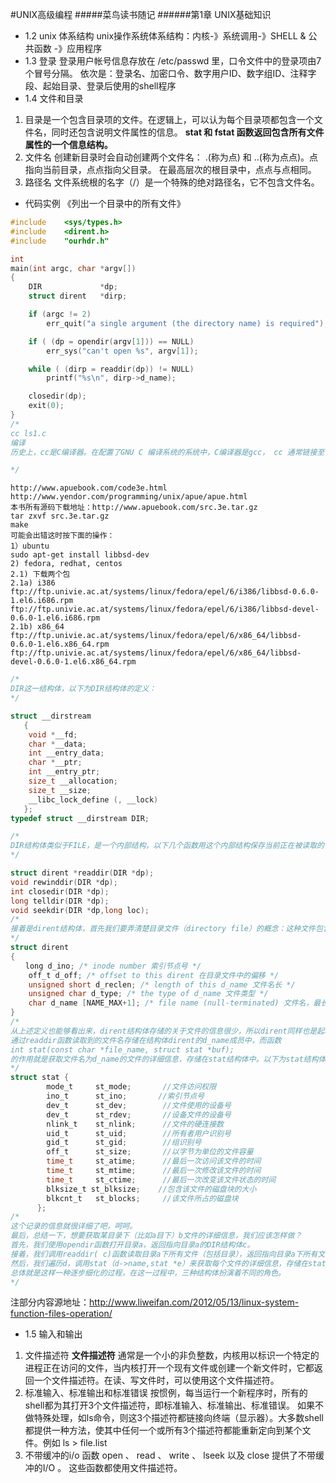 #UNIX高级编程
#####菜鸟读书随记
######第1章 UNIX基础知识
* 1.2 unix 体系结构
unix操作系统体系结构：内核-》系统调用-》SHELL & 公共函数 -》应用程序
* 1.3 登录
登录用户帐号信息存放在 /etc/passwd 里，口令文件中的登录项由7个冒号分隔。
依次是：登录名、加密口令、数字用户ID、数字组ID、注释字段、起始目录、登录后使用的shell程序
* 1.4 文件和目录
1. 目录是一个包含目录项的文件。在逻辑上，可以认为每个目录项都包含一个文件名，同时还包含说明文件属性的信息。
**stat 和 fstat 函数返回包含所有文件属性的一个信息结构。**
2. 文件名  创建新目录时会自动创建两个文件名： .(称为点) 和 ..(称为点点)。点指向当前目录，点点指向父目录。
在最高层次的根目录中，点点与点相同。
3. 路径名  文件系统根的名字（/）是一个特殊的绝对路径名，它不包含文件名。

* 代码实例 《列出一个目录中的所有文件》
```c
#include	<sys/types.h>
#include	<dirent.h>
#include	"ourhdr.h"

int
main(int argc, char *argv[])
{
	DIR				*dp;
	struct dirent	*dirp;

	if (argc != 2)
		err_quit("a single argument (the directory name) is required");

	if ( (dp = opendir(argv[1])) == NULL)
		err_sys("can't open %s", argv[1]);

	while ( (dirp = readdir(dp)) != NULL)
		printf("%s\n", dirp->d_name);

	closedir(dp);
	exit(0);
}
/*
cc ls1.c 
编译
历史上，cc是C编译器。在配置了GNU C 编译系统的系统中，C编译器是gcc， cc 通常链接至 gcc。

*/
```

```shell
http://www.apuebook.com/code3e.html
http://www.yendor.com/programming/unix/apue/apue.html
本书所有源码下载地址：http://www.apuebook.com/src.3e.tar.gz
tar zxvf src.3e.tar.gz
make
可能会出错这时按下面的操作：
1）ubuntu
sudo apt-get install libbsd-dev
2) fedora, redhat, centos
2.1) 下载两个包
2.1a) i386
ftp://ftp.univie.ac.at/systems/linux/fedora/epel/6/i386/libbsd-0.6.0-1.el6.i686.rpm
ftp://ftp.univie.ac.at/systems/linux/fedora/epel/6/i386/libbsd-devel-0.6.0-1.el6.i686.rpm
2.1b) x86_64
ftp://ftp.univie.ac.at/systems/linux/fedora/epel/6/x86_64/libbsd-0.6.0-1.el6.x86_64.rpm
ftp://ftp.univie.ac.at/systems/linux/fedora/epel/6/x86_64/libbsd-devel-0.6.0-1.el6.x86_64.rpm

```
```c
/*
DIR这一结构体，以下为DIR结构体的定义：
*/

struct __dirstream
   {
    void *__fd;
    char *__data;
    int __entry_data;
    char *__ptr;
    int __entry_ptr;
    size_t __allocation;
    size_t __size;
    __libc_lock_define (, __lock)
   };
typedef struct __dirstream DIR;

/*
DIR结构体类似于FILE，是一个内部结构，以下几个函数用这个内部结构保存当前正在被读取的目录的有关信息（摘自《UNIX环境高级编程（第二版）》）。函数 DIR *opendir(const char *pathname)，即打开文件目录，返回的就是指向DIR结构体的指针，而该指针由以下几个函数使用:
*/

struct dirent *readdir(DIR *dp);
void rewinddir(DIR *dp);
int closedir(DIR *dp);
long telldir(DIR *dp);
void seekdir(DIR *dp,long loc);
/*
接着是dirent结构体，首先我们要弄清楚目录文件（directory file）的概念：这种文件包含了其他文件的名字以及指向与这些文件有关的信息的指针（摘自《UNIX环境高级编程（第二版）》）。从定义能够看出，dirent不仅仅指向目录，还指向目录中的具体文件，readdir函数同样也读取目录下的文件，这就是证据。以下为dirent结构体的定义：
*/
struct dirent
{
　　long d_ino; /* inode number 索引节点号 */
    off_t d_off; /* offset to this dirent 在目录文件中的偏移 */
    unsigned short d_reclen; /* length of this d_name 文件名长 */
    unsigned char d_type; /* the type of d_name 文件类型 */
    char d_name [NAME_MAX+1]; /* file name (null-terminated) 文件名，最长255字符 */
}
/*
从上述定义也能够看出来，dirent结构体存储的关于文件的信息很少，所以dirent同样也是起着一个索引的作用，如果想获得类似ls -l那种效果的文件信息，必须要靠stat函数了。
通过readdir函数读取到的文件名存储在结构体dirent的d_name成员中，而函数
int stat(const char *file_name, struct stat *buf);
的作用就是获取文件名为d_name的文件的详细信息，存储在stat结构体中。以下为stat结构体的定义：
*/
struct stat {
        mode_t     st_mode;       //文件访问权限
        ino_t      st_ino;       //索引节点号
        dev_t      st_dev;        //文件使用的设备号
        dev_t      st_rdev;       //设备文件的设备号
        nlink_t    st_nlink;      //文件的硬连接数
        uid_t      st_uid;        //所有者用户识别号
        gid_t      st_gid;        //组识别号
        off_t      st_size;       //以字节为单位的文件容量
        time_t     st_atime;      //最后一次访问该文件的时间
        time_t     st_mtime;      //最后一次修改该文件的时间
        time_t     st_ctime;      //最后一次改变该文件状态的时间
        blksize_t st_blksize;    //包含该文件的磁盘块的大小
        blkcnt_t   st_blocks;     //该文件所占的磁盘块
      };
/*
这个记录的信息就很详细了吧，呵呵。
最后，总结一下，想要获取某目录下（比如a目下）b文件的详细信息，我们应该怎样做？
首先，我们使用opendir函数打开目录a，返回指向目录a的DIR结构体c。
接着，我们调用readdir( c)函数读取目录a下所有文件（包括目录），返回指向目录a下所有文件的dirent结构体d。
然后，我们遍历d，调用stat（d->name,stat *e）来获取每个文件的详细信息，存储在stat结构体e中。
总体就是这样一种逐步细化的过程，在这一过程中，三种结构体扮演着不同的角色。
*/
```
注部分内容源地址：http://www.liweifan.com/2012/05/13/linux-system-function-files-operation/

* 1.5 输入和输出
1. 文件描述符
__文件描述符__ 通常是一个小的非负整数，内核用以标识一个特定的进程正在访问的文件，当内核打开一个现有文件或创建一个新文件时，它都返回一个文件描述符。在读、写文件时，可以使用这个文件描述符。
2. 标准输入、标准输出和标准错误
按惯例，每当运行一个新程序时，所有的shell都为其打开3个文件描述符，即标准输入、标准输出、标准错误。
如果不做特殊处理，如ls命令，则这3个描述符都链接向终端（显示器）。大多数shell都提供一种方法，使其中任何一个或所有3个描述符都能重新定向到某个文件。例如 ls > file.list
3. 不带缓冲的i/o
函数 open 、 read 、 write 、 lseek 以及 close 提供了不带缓冲的I/O 。 这些函数都使用文件描述符。
